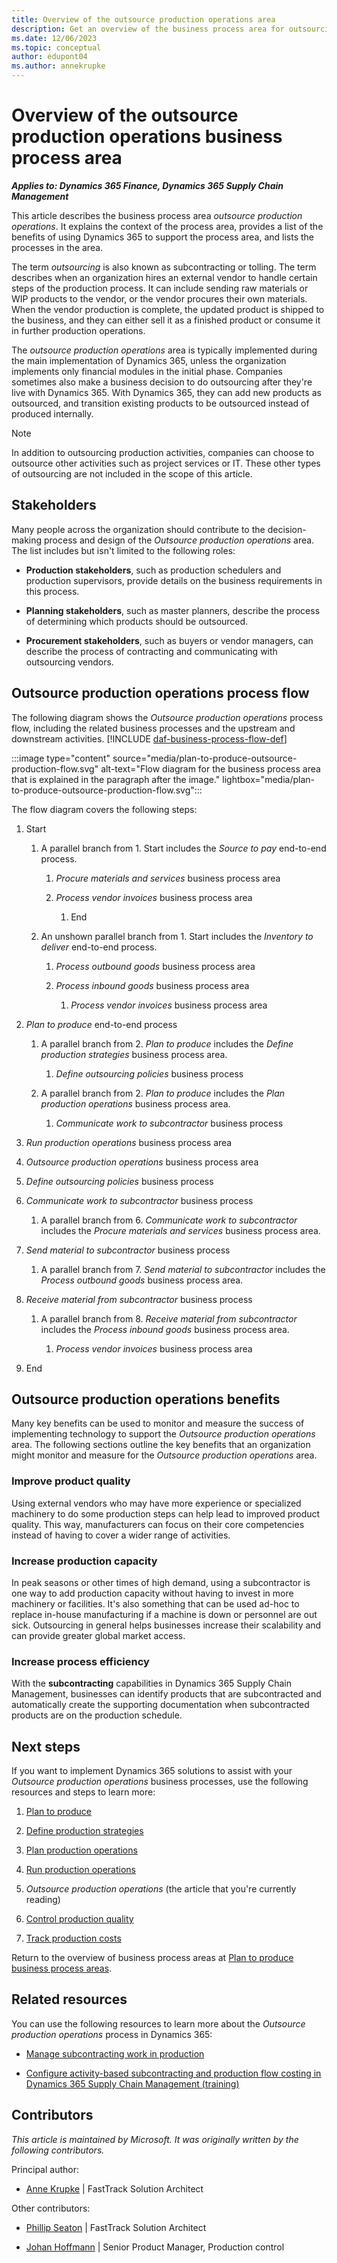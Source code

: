 ```yaml
---
title: Overview of the outsource production operations area
description: Get an overview of the business process area for outsourcing production operations in the plan to produce end-to-end business process in Dynamics 365 solutions.
ms.date: 12/06/2023
ms.topic: conceptual
author: edupont04
ms.author: annekrupke
---
```


# Overview of the outsource production operations business process area

***Applies to: Dynamics 365 Finance, Dynamics 365 Supply Chain Management***

This article describes the business process area *outsource production operations*. It explains the context of the process area, provides a list of the benefits of using Dynamics 365 to support the process area, and lists the processes in the area.

The term *outsourcing* is also known as subcontracting or tolling. The term describes when an organization hires an external vendor to handle certain steps of the production process. It can include sending raw materials or WIP products to the vendor, or the vendor procures their own materials. When the vendor production is complete, the updated product is shipped to the business, and they can either sell it as a finished product or consume it in further production operations.

The *outsource production operations* area is typically implemented during the main implementation of Dynamics 365, unless the organization implements only financial modules in the initial phase. Companies sometimes also make a business decision to do outsourcing after they're live with Dynamics 365. With Dynamics 365, they can add new products as outsourced, and transition existing products to be outsourced instead of produced internally.

> [!NOTE]
> In addition to outsourcing production activities, companies can choose to outsource other activities such as project services or IT. These other types of outsourcing are not included in the scope of this article.

## Stakeholders 

Many people across the organization should contribute to the decision-making process and design of the *Outsource production operations* area. The list includes but isn't limited to the following roles:

- **Production stakeholders**, such as production schedulers and production supervisors, provide details on the business requirements in this process.

- **Planning stakeholders**, such as master planners, describe the process of determining which products should be outsourced.

- **Procurement stakeholders**, such as buyers or vendor managers, can describe the process of contracting and communicating with outsourcing vendors.

## Outsource production operations process flow 

The following diagram shows the *Outsource production operations* process flow, including the related business processes and the upstream and downstream activities. [!INCLUDE [daf-business-process-flow-def](~/../shared-content/shared/guidance-includes/daf-business-process-flow-def.md)]

:::image type="content" source="media/plan-to-produce-outsource-production-flow.svg" alt-text="Flow diagram for the business process area that is explained in the paragraph after the image." lightbox="media/plan-to-produce-outsource-production-flow.svg":::

The flow diagram covers the following steps:

1. Start

    1. A parallel branch from 1. Start includes the *Source to pay* end-to-end process.

        1. *Procure materials and services* business process area

        2. *Process vendor invoices* business process area

            1. End

    2. An unshown parallel branch from 1. Start includes the *Inventory to deliver* end-to-end process.

        1. *Process outbound goods* business process area

        2. *Process inbound goods* business process area

            1. *Process vendor invoices* business process area

2. *Plan to produce* end-to-end process

    1. A parallel branch from 2. *Plan to produce* includes the *Define production strategies* business process area.

        1. *Define outsourcing policies* business process

    2. A parallel branch from 2. *Plan to produce* includes the *Plan production operations* business process area.

        1. *Communicate work to subcontractor* business process

3. *Run production operations* business process area

4. *Outsource production operations* business process area

5. *Define outsourcing policies* business process

6. *Communicate work to subcontractor* business process

    1. A parallel branch from 6. *Communicate work to subcontractor* includes the *Procure materials and services* business process area.

7. *Send material to subcontractor* business process

    1. A parallel branch from 7. *Send material to subcontractor* includes the *Process outbound goods* business process area.

8. *Receive material from subcontractor* business process

    1. A parallel branch from 8. *Receive material from subcontractor* includes the *Process inbound goods* business process area.

        1. *Process vendor invoices* business process area

9. End

## Outsource production operations benefits

Many key benefits can be used to monitor and measure the success of implementing technology to support the *Outsource production operations* area. The following sections outline the key benefits that an organization might monitor and measure for the *Outsource production operations* area. 

### Improve product quality

Using external vendors who may have more experience or specialized machinery to do some production steps can help lead to improved product quality. This way, manufacturers can focus on their core competencies instead of having to cover a wider range of activities.

### Increase production capacity

In peak seasons or other times of high demand, using a subcontractor is one way to add production capacity without having to invest in more machinery or facilities. It's also something that can be used ad-hoc to replace in-house manufacturing if a machine is down or personnel are out sick. Outsourcing in general helps businesses increase their scalability and can provide greater global market access.

### Increase process efficiency

With the **subcontracting** capabilities in Dynamics 365 Supply Chain Management, businesses can identify products that are subcontracted and automatically create the supporting documentation when subcontracted products are on the production schedule.

## Next steps

If you want to implement Dynamics 365 solutions to assist with your *Outsource production operations* business processes, use the following resources and steps to learn more:

1. [Plan to produce](plan-to-produce-overview.md)  

2. [Define production strategies](plan-to-produce-define-production-strategies.md)

3. [Plan production operations](plan-to-produce-plan-production-operations-overview.md)  

4. [Run production operations](plan-to-produce-execute-production-operations-overview.md)  

5. *Outsource production operations* (the article that you're currently reading)

6. [Control production quality](plan-to-produce-control-production-quality-overview.md)  

7. [Track production costs](plan-to-produce-track-production-costs-overview.md)  

Return to the overview of business process areas at [Plan to produce business process areas](plan-to-produce-areas.md). 

## Related resources

You can use the following resources to learn more about the *Outsource production operations* process in Dynamics 365:

- [Manage subcontracting work in production](/dynamics365/supply-chain/production-control/manage-subcontract-work-production)  

- [Configure activity-based subcontracting and production flow costing in Dynamics 365 Supply Chain Management (training)](/training/modules/configure-subcontracting-flow-dyn365-supply-chain-mgmt)  

<!-- ## Tags

*Industries* Manufacturing (20-39), Wholesale Trade (50-51), Retail Trade (52-59)

*Stakeholders:* Accounts payable, Finance, Production, Purchasing, Operations

*Products:* Dynamics 365 Finance, Dynamics 365 Supply Chain Management -->

## Contributors

*This article is maintained by Microsoft. It was originally written by the following contributors.*

Principal author:

- [Anne Krupke](https://www.linkedin.com/in/annekrupke/) | FastTrack Solution Architect  

Other contributors:

- [Phillip Seaton](https://www.linkedin.com/in/pbseaton/) | FastTrack Solution Architect  

- [Johan Hoffmann](https://www.linkedin.com/in/johan-hoffmann-1ba1b83/) | Senior Product Manager, Production control
